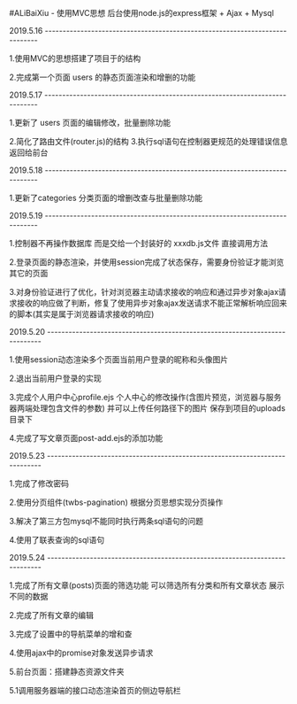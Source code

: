 #ALiBaiXiu - 使用MVC思想 后台使用node.js的express框架 + Ajax + Mysql

2019.5.16 ----------------------------------------------------------------------------

  1.使用MVC的思想搭建了项目于的结构 
  
  2.完成第一个页面 users 的静态页面渲染和增删的功能

2019.5.17 ---------------------------------------------------------------------------- 
  
  1.更新了 users 页面的编辑修改，批量删除功能 
  
  2.简化了路由文件(router.js)的结构 3.执行sql语句在控制器更规范的处理错误信息返回给前台

2019.5.18 ---------------------------------------------------------------------------- 
  
  1.更新了categories 分类页面的增删改查与批量删除功能

2019.5.19 ---------------------------------------------------------------------------- 

  1.控制器不再操作数据库 而是交给一个封装好的 xxxdb.js文件 直接调用方法 
  
  2.登录页面的静态渲染，并使用session完成了状态保存，需要身份验证才能浏览其它的页面 
  
  3.对身份验证进行了优化，针对浏览器主动请求接收的响应和通过异步对象ajax请求接收的响应做了判断，修复了使用异步对象ajax发送请求不能正常解析响应回来的脚本(其实是属于浏览器请求接收的响应)

2019.5.20 ---------------------------------------------------------------------------- 

  1.使用session动态渲染多个页面当前用户登录的昵称和头像图片
  
  2.退出当前用户登录的实现
  
  3.完成个人用户中心profile.ejs 个人中心的修改操作(含图片预览，浏览器与服务器两端处理包含文件的参数) 并可以上传任何路径下的图片 保存到项目的uploads目录下
  
  4.完成了写文章页面post-add.ejs的添加功能
  
2019.5.23 ---------------------------------------------------------------------------- 
  
  1.完成了修改密码
  
  2.使用分页组件(twbs-pagination) 根据分页思想实现分页操作
  
  3.解决了第三方包mysql不能同时执行两条sql语句的问题
  
  4.使用了联表查询的sql语句

2019.5.24 ----------------------------------------------------------------------------
  
  1.完成了所有文章(posts)页面的筛选功能 可以筛选所有分类和所有文章状态 展示不同的数据
  
  2.完成了所有文章的编辑
  
  3.完成了设置中的导航菜单的增和查
  
  4.使用ajax中的promise对象发送异步请求
  
  5.前台页面：搭建静态资源文件夹
  
  5.1调用服务器端的接口动态渲染首页的侧边导航栏
